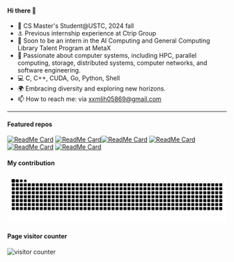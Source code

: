 #### Hi there 👋


<!--- 🔭 I’m currently learning Computer Networks and HPC-->
- 🔬 CS Master's Student@USTC, 2024 fall
- ⚓ Previous internship experience at Ctrip Group
- 🌟 Soon to be an intern in the AI Computing and General Computing Library Talent Program at MetaX
- 🌱 Passionate about computer systems, including HPC, parallel computing, storage, distributed systems, computer networks, and software engineering.
- :computer: C, C++, CUDA, Go, Python, Shell
- 🌍 Embracing diversity and exploring new horizons.
- 📫 How to reach me: via xxmlih05869@gmail.com


-------------------------------


#### Featured  repos

[![ReadMe Card](https://github-readme-stats.vercel.app/api/pin/?username=HanLi05869&repo=MIPS-Pipeline&theme=dark)](https://github.com/HanLi05869/MIPS-Pipeline) [![ReadMe Card](https://github-readme-stats.vercel.app/api/pin/?username=HanLi05869&repo=CUDA-FFT&theme=dark)](https://github.com/HanLi05869/CUDA-FFT)[![ReadMe Card](https://github-readme-stats.vercel.app/api/pin/?username=HanLi05869&repo=JLU-SNL-COMPILER&theme=dark)](https://github.com/HanLi05869/JLU-SNL-COMPILER) 
[![ReadMe Card](https://github-readme-stats.vercel.app/api/pin/?username=HanLi05869&repo=MIT6.S081-2021-lab&theme=dark)](https://github.com/HanLi05869/MIT6.S081-2021-lab) [![ReadMe Card](https://github-readme-stats.vercel.app/api/pin/?username=HanLi05869&repo=NYC-Housing-Analysis&theme=dark)](https://github.com/HanLi05869/NYC-Housing-Analysis)  [![ReadMe Card](https://github-readme-stats.vercel.app/api/pin/?username=HanLi05869&repo=Han-homepage&theme=dark)](https://github.com/HanLi05869/Han-homepage)

<!--
   [![ReadMe Card](https://github-readme-stats.vercel.app/api/pin/?username=HanLi05869&repo=Distributed-Systems&theme=dark)](https://github.com/HanLi05869/Distributed-Systems)
-->
 
#### My contribution

![](https://github.com/HanLi05869/HanLi05869/blob/main/SVG/github-user-contribution.svg)

#### Page visitor counter

![visitor counter](https://profile-counter.glitch.me/HanLi05869/count.svg)

